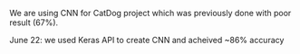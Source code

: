 We are using CNN for CatDog project which was previously done with poor result (67%).

June 22: we used Keras API to create CNN and acheived ~86% accuracy
